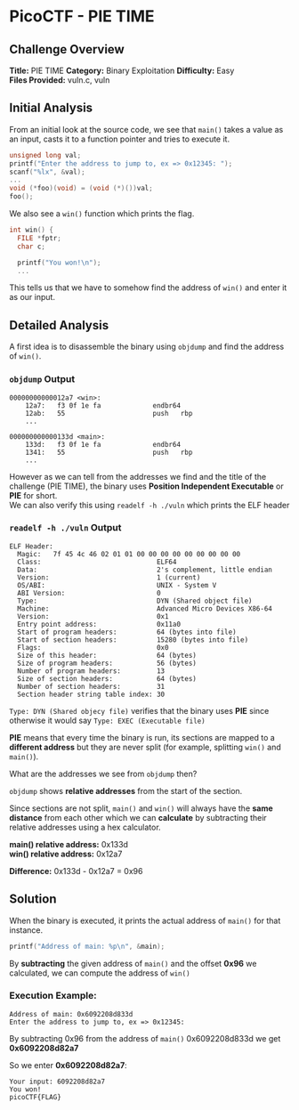 # PicoCTF - PIE TIME

## Challenge Overview
**Title:** PIE TIME 
**Category:** Binary Exploitation
**Difficulty:** Easy  
**Files Provided:** vuln.c, vuln

## Initial Analysis

From an initial look at the source code, we see that `main()` takes a value as an input, casts it to a function pointer and tries to execute it.

```c
unsigned long val;
printf("Enter the address to jump to, ex => 0x12345: ");
scanf("%lx", &val);
...
void (*foo)(void) = (void (*)())val;
foo();
```

We also see a `win()` function which prints the flag.

```c
int win() {
  FILE *fptr;
  char c;

  printf("You won!\n");
  ...
```

This tells us that we have to somehow find the address of `win()` and enter it as our input.

## Detailed Analysis

A first idea is to disassemble the binary using `objdump` and find the address of `win()`.

### `objdump` Output
```
00000000000012a7 <win>:
    12a7:	f3 0f 1e fa          	endbr64 
    12ab:	55                   	push   rbp
    ...

000000000000133d <main>:
    133d:	f3 0f 1e fa          	endbr64 
    1341:	55                   	push   rbp
    ...
```

However as we can tell from the addresses we find and the title of the challenge (PIE TIME), the binary uses **Position Independent Executable** or **PIE** for short.  
We can also verify this using `readelf -h ./vuln` which prints the ELF header

### `readelf -h ./vuln` Output
```
ELF Header:
  Magic:   7f 45 4c 46 02 01 01 00 00 00 00 00 00 00 00 00 
  Class:                             ELF64
  Data:                              2's complement, little endian
  Version:                           1 (current)
  OS/ABI:                            UNIX - System V
  ABI Version:                       0
  Type:                              DYN (Shared object file)
  Machine:                           Advanced Micro Devices X86-64
  Version:                           0x1
  Entry point address:               0x11a0
  Start of program headers:          64 (bytes into file)
  Start of section headers:          15280 (bytes into file)
  Flags:                             0x0
  Size of this header:               64 (bytes)
  Size of program headers:           56 (bytes)
  Number of program headers:         13
  Size of section headers:           64 (bytes)
  Number of section headers:         31
  Section header string table index: 30
```

`Type: DYN (Shared objecy file)` verifies that the binary uses **PIE** since otherwise it would say `Type: EXEC (Executable file)`

**PIE** means that every time the binary is run, its sections are mapped to a **different address** but they are never split (for example, splitting `win()` and `main()`).

What are the addresses we see from `objdump` then?

`objdump` shows **relative addresses** from the start of the section.

Since sections are not split, `main()` and `win()` will always have the **same distance** from each other which we can **calculate** by subtracting their relative addresses using a hex calculator.

**main() relative address:** 0x133d  
**win() relative address:** 0x12a7

**Difference:** 0x133d - 0x12a7 = 0x96

## Solution

When the binary is executed, it prints the actual address of `main()` for that instance.

```c
printf("Address of main: %p\n", &main);
```

By **subtracting** the given address of `main()` and the offset **0x96** we calculated, we can compute the address of `win()`

### Execution Example:
```
Address of main: 0x6092208d833d
Enter the address to jump to, ex => 0x12345: 
```

By subtracting 0x96 from the address of `main()` 0x6092208d833d we get **0x6092208d82a7**

So we enter **0x6092208d82a7**:
```
Your input: 6092208d82a7
You won!
picoCTF{FLAG}
```